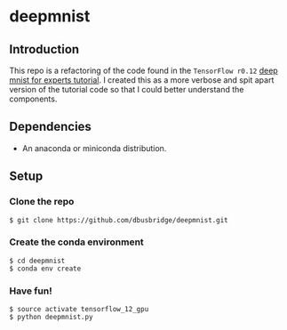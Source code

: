 # deepmnist

## Introduction

This repo is a refactoring of the code found in the `TensorFlow r0.12` [deep mnist for experts tutorial](https://www.tensorflow.org/versions/r0.12/tutorials/mnist/pros/index.html#deep-mnist-for-experts). I created this as a more verbose and spit apart version of the tutorial code so that I could better understand the components.

## Dependencies

+ An anaconda or miniconda distribution.

## Setup

### Clone the repo

```
$ git clone https://github.com/dbusbridge/deepmnist.git
```

### Create the conda environment

```
$ cd deepmnist
$ conda env create
```

### Have fun!

```
$ source activate tensorflow_12_gpu
$ python deepmnist.py
```




